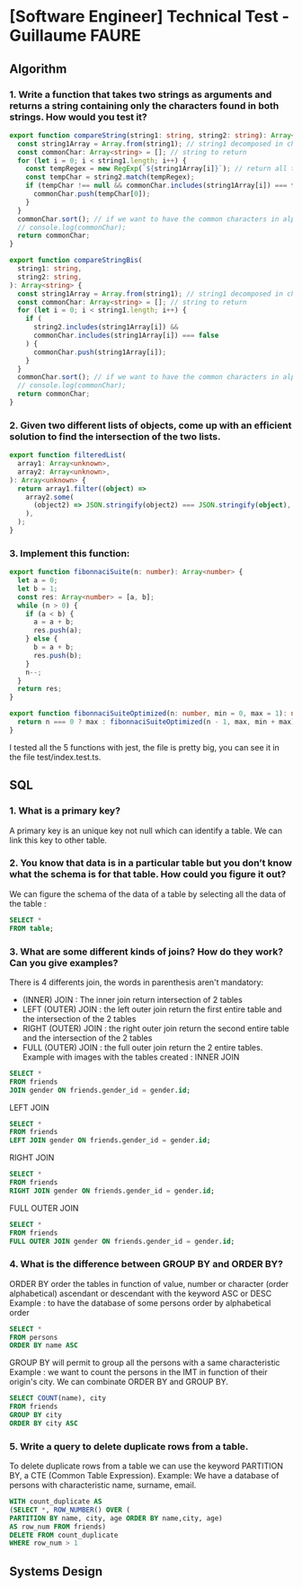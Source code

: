 # [Software Engineer] Technical Test -  Guillaume FAURE
## Algorithm
### 1. Write a function that takes two strings as arguments and returns a string containing only the characters found in both strings. How would you test it?
```ts
export function compareString(string1: string, string2: string): Array<string> {
  const string1Array = Array.from(string1); // string1 decomposed in characters
  const commonChar: Array<string> = []; // string to return
  for (let i = 0; i < string1.length; i++) {
    const tempRegex = new RegExp(`${string1Array[i]}`); // return all the character, we could have add another regex comparison if we wanted just the letter
    const tempChar = string2.match(tempRegex);
    if (tempChar !== null && commonChar.includes(string1Array[i]) === false) {
      commonChar.push(tempChar[0]);
    }
  }
  commonChar.sort(); // if we want to have the common characters in alphabetical order
  // console.log(commonChar);
  return commonChar;
}

export function compareStringBis(
  string1: string,
  string2: string,
): Array<string> {
  const string1Array = Array.from(string1); // string1 decomposed in characters
  const commonChar: Array<string> = []; // string to return
  for (let i = 0; i < string1.length; i++) {
    if (
      string2.includes(string1Array[i]) &&
      commonChar.includes(string1Array[i]) === false
    ) {
      commonChar.push(string1Array[i]);
    }
  }
  commonChar.sort(); // if we want to have the common characters in alphabetical order
  // console.log(commonChar);
  return commonChar;
}
```
### 2. Given two different lists of objects, come up with an efficient solution to find the intersection of the two lists.
```ts
export function filteredList(
  array1: Array<unknown>,
  array2: Array<unknown>,
): Array<unknown> {
  return array1.filter((object) =>
    array2.some(
      (object2) => JSON.stringify(object2) === JSON.stringify(object),
    ),
  );
}
```
### 3. Implement this function:
```ts
export function fibonnaciSuite(n: number): Array<number> {
  let a = 0;
  let b = 1;
  const res: Array<number> = [a, b];
  while (n > 0) {
    if (a < b) {
      a = a + b;
      res.push(a);
    } else {
      b = a + b;
      res.push(b);
    }
    n--;
  }
  return res;
}

export function fibonnaciSuiteOptimized(n: number, min = 0, max = 1): number {
  return n === 0 ? max : fibonnaciSuiteOptimized(n - 1, max, min + max);
}
```
I tested all the 5 functions with jest, the file is pretty big, you can see it in the file test/index.test.ts.

## SQL
### 1. What is a primary key?
A primary key is an unique key not null which can identify a table.
We can link this key to other table.
### 2. You know that data is in a particular table but you don’t know what the schema is for that table. How could you figure it out?
We can figure the schema of the data of a table by selecting all the data of the table :
```sql
SELECT *
FROM table;
```
### 3. What are some different kinds of joins? How do they work? Can you give examples?
There is 4 differents join, the words in parenthesis aren't mandatory:
- (INNER) JOIN : The inner join return intersection of 2 tables
- LEFT (OUTER) JOIN : the left outer join return the first entire table and the intersection of the 2 tables
- RIGHT (OUTER) JOIN : the right outer join return the second entire table and the intersection of the 2 tables
- FULL (OUTER) JOIN : the full outer join return the 2 entire tables.
Example with images with the tables created :
INNER JOIN
```sql
SELECT *
FROM friends
JOIN gender ON friends.gender_id = gender.id;
```
LEFT JOIN
```sql
SELECT *
FROM friends
LEFT JOIN gender ON friends.gender_id = gender.id;
```
RIGHT JOIN
```sql
SELECT *
FROM friends
RIGHT JOIN gender ON friends.gender_id = gender.id;
```
FULL OUTER JOIN
```sql
SELECT *
FROM friends
FULL OUTER JOIN gender ON friends.gender_id = gender.id;
```

### 4. What is the difference between GROUP BY and ORDER BY?
ORDER BY order the tables in function of value, number or character (order alphabetical) ascendant or descendant with the keyword ASC or DESC
Example : to have the database of some persons order by alphabetical order
```sql
SELECT * 
FROM persons
ORDER BY name ASC
```
GROUP BY will permit to group all the persons with a same characteristic
Example : we want to count the persons in the IMT in function of their origin's city.
We can combinate ORDER BY and GROUP BY.
```sql
SELECT COUNT(name), city
FROM friends
GROUP BY city
ORDER BY city ASC
```
### 5. Write a query to delete duplicate rows from a table.
To delete duplicate rows from a table we can use the keyword PARTITION BY, a CTE (Common Table Expression).
Example: We have a database of persons with characteristic name, surname, email.
```sql
WITH count_duplicate AS
(SELECT *, ROW_NUMBER() OVER (
PARTITION BY name, city, age ORDER BY name,city, age) 
AS row_num FROM friends) 
DELETE FROM count_duplicate
WHERE row_num > 1
```

## Systems Design